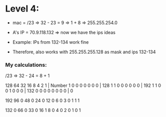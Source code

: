 # Level 4:

- mac = /23 => 32 - 23 = 9 => 1 + 8 => 255.255.254.0
- A's IP = 70.9.118.132 => now we have the ips ideas
- Example: IPs from 132-134 work fine

- Therefore, also works with 255.255.255.128 as mask and ips 132-134

### My calculations:

/23 => 32 - 24 = 8 + 1


128    64    32    16    8    4    2    1    |  Number
  1     0     0     0    0    0    0    0    |    128
  1     1     0     0    0    0    0    0    |    192
  1     1     0     0    1    0    0    0    |    132
  0     0     0     0    0    0    0    0    |    0


192
96 0
48 0
24 0
12 0
6 0
3 0
1 1
1

132 0
66 0
33 0
16 1
8 0
4 0
2 0
1 0
1



